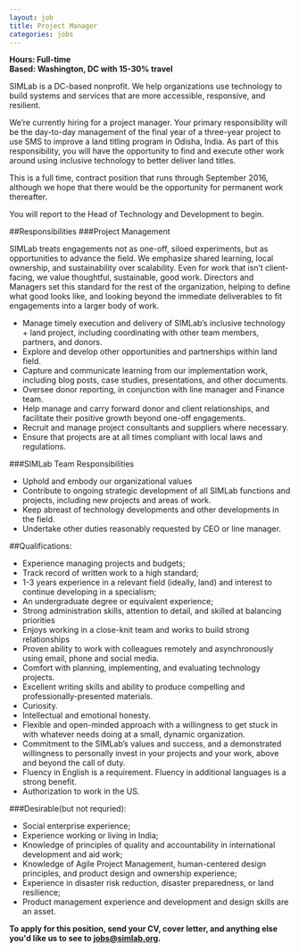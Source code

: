 ```yaml
---
layout: job
title: Project Manager
categories: jobs
---
```

**Hours: Full-time**    
**Based: Washington, DC with 15-30% travel**

SIMLab is a DC-based nonprofit. We help organizations use technology to build systems and services that are more accessible, responsive, and resilient.

We’re currently hiring for a project manager. Your primary responsibility will be the day-to-day management of the final year of a three-year project to use SMS to improve a land titling program in Odisha, India. As part of this responsibility, you will have the opportunity to find and execute other work around using inclusive technology to better deliver land titles.

This is a full time, contract position that runs through September 2016, although we hope that there would be the opportunity for permanent work thereafter.

You will report to the Head of Technology and Development to begin.

##Responsibilities
###Project Management

SIMLab treats engagements not as one-off, siloed experiments, but as opportunities to advance the field. We emphasize shared learning, local ownership, and sustainability over scalability. Even for work that isn’t client-facing, we value thoughtful, sustainable, good work. Directors and Managers set this standard for the rest of the organization, helping to define what good looks like, and looking beyond the immediate deliverables to fit engagements into a larger body of work.

* Manage timely execution and delivery of SIMLab’s inclusive technology + land project, including coordinating with other team members, partners, and donors.
* Explore and develop other opportunities and partnerships within land field.
* Capture and communicate learning from our implementation work, including blog posts, case studies, presentations, and other documents.
* Oversee donor reporting, in conjunction with line manager and Finance team.
* Help manage and carry forward donor and client relationships, and facilitate their positive growth beyond one-off engagements.
* Recruit and manage project consultants and suppliers where necessary.
* Ensure that projects are at all times compliant with local laws and regulations.

###SIMLab Team Responsibilities
* Uphold and embody our organizational values
* Contribute to ongoing strategic development of all SIMLab functions and projects, including new projects and areas of work.
* Keep abreast of technology developments and other developments in the field.
* Undertake other duties reasonably requested by CEO or line manager.

##Qualifications:
* Experience managing projects and budgets;
* Track record of written work to a high standard;
* 1-3 years experience in a relevant field (ideally, land) and interest to continue developing in a specialism;
* An undergraduate degree or equivalent experience;
* Strong administration skills, attention to detail, and skilled at balancing priorities
* Enjoys working in a close-knit team and works to build strong relationships
* Proven ability to work with colleagues remotely and asynchronously using email, phone and social media.
* Comfort with planning, implementing, and evaluating technology projects.
* Excellent writing skills and ability to produce compelling and professionally-presented materials.
* Curiosity.
* Intellectual and emotional honesty.
* Flexible and open-minded approach with a willingness to get stuck in with whatever needs doing at a small, dynamic organization.
* Commitment to the SIMLab’s values and success, and a demonstrated willingness to personally invest in your projects and your work, above and beyond the call of duty.
* Fluency in English is a requirement. Fluency in additional languages is a strong benefit.
* Authorization to work in the US.

###Desirable(but not requried):
* Social enterprise experience;
* Experience working or living in India;
* Knowledge of principles of quality and accountability in international development and aid work;
* Knowledge of Agile Project Management, human-centered design principles, and product design and ownership experience;
* Experience in disaster risk reduction, disaster preparedness, or land resilience;
* Product management experience and development and design skills are an asset.

**To apply for this position, send your CV, cover letter, and anything else you'd like us to see to jobs@simlab.org.**
